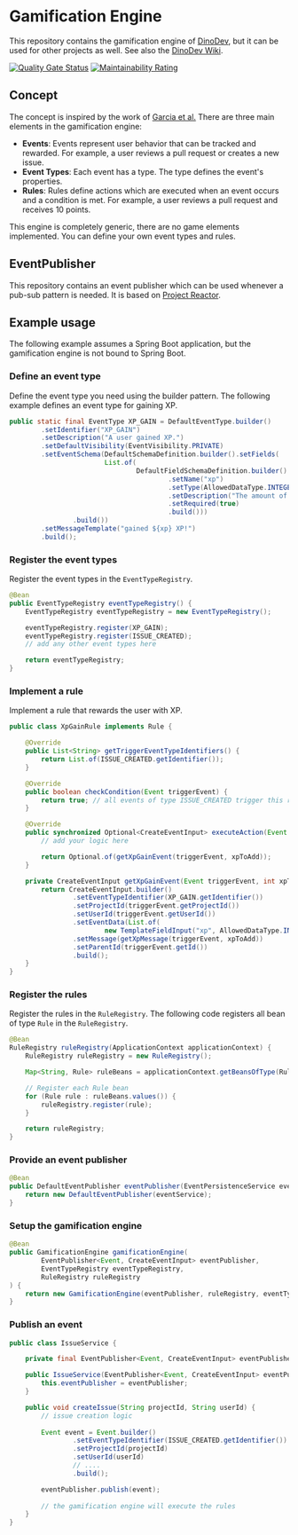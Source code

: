 # Gamification Engine

This repository contains the gamification engine of [DinoDev](https://github.com/MEITREX/dinodev), but it can be used
for other projects as well.
See also the [DinoDev Wiki](https://github.com/MEITREX/dinodev/wiki/).

[![Quality Gate Status](https://sonarcloud.io/api/project_badges/measure?project=MEITREX_gamification_engine&metric=alert_status)](https://sonarcloud.io/summary/new_code?id=MEITREX_gamification_engine)
[![Maintainability Rating](https://sonarcloud.io/api/project_badges/measure?project=MEITREX_gamification_engine&metric=sqale_rating)](https://sonarcloud.io/summary/new_code?id=MEITREX_gamification_engine)

## Concept

The concept is inspired by the work
of [Garcia et al.](https://www.sciencedirect.com/science/article/pii/S0164121217301218?casa_token=s-cYhGuPw1AAAAAA:FUTHVyjbcEeDX3PVIBFWNGp3LQdcmTj3rORLPnUW239XbvYrFg82kqyDq2R_rVqA1LVqvL5ZFf4)
There are three main elements in the gamification engine:

- **Events**: Events represent user behavior that can be tracked and rewarded. For example, a user reviews a pull
  request or creates a new issue.
- **Event Types**: Each event has a type. The type defines the event's properties.
- **Rules**: Rules define actions which are executed when an event occurs and a condition is met. For example, a user
  reviews a pull request and receives 10 points.

This engine is completely generic, there are no game elements implemented. You can define your own event types and
rules.

## EventPublisher

This repository contains an event publisher which can be used whenever a pub-sub pattern is needed. It is based
on [Project Reactor](https://projectreactor.io/).

## Example usage

The following example assumes a Spring Boot application, but the gamification engine is not bound to Spring Boot.

### Define an event type

Define the event type you need using the builder pattern. The following example defines an event type for gaining XP.

```java
public static final EventType XP_GAIN = DefaultEventType.builder()
        .setIdentifier("XP_GAIN")
        .setDescription("A user gained XP.")
        .setDefaultVisibility(EventVisibility.PRIVATE)
        .setEventSchema(DefaultSchemaDefinition.builder().setFields(
                        List.of(
                                DefaultFieldSchemaDefinition.builder()
                                        .setName("xp")
                                        .setType(AllowedDataType.INTEGER)
                                        .setDescription("The amount of XP gained.")
                                        .setRequired(true)
                                        .build()))
                .build())
        .setMessageTemplate("gained ${xp} XP!")
        .build();
```

### Register the event types

Register the event types in the `EventTypeRegistry`.

```java
@Bean
public EventTypeRegistry eventTypeRegistry() {
    EventTypeRegistry eventTypeRegistry = new EventTypeRegistry();

    eventTypeRegistry.register(XP_GAIN);
    eventTypeRegistry.register(ISSUE_CREATED);
    // add any other event types here

    return eventTypeRegistry;
}
```

### Implement a rule

Implement a rule that rewards the user with XP.

```java
public class XpGainRule implements Rule {

    @Override
    public List<String> getTriggerEventTypeIdentifiers() {
        return List.of(ISSUE_CREATED.getIdentifier());
    }

    @Override
    public boolean checkCondition(Event triggerEvent) {
        return true; // all events of type ISSUE_CREATED trigger this rule
    }

    @Override
    public synchronized Optional<CreateEventInput> executeAction(Event triggerEvent) {
        // add your logic here

        return Optional.of(getXpGainEvent(triggerEvent, xpToAdd));
    }

    private CreateEventInput getXpGainEvent(Event triggerEvent, int xpToAdd) {
        return CreateEventInput.builder()
                .setEventTypeIdentifier(XP_GAIN.getIdentifier())
                .setProjectId(triggerEvent.getProjectId())
                .setUserId(triggerEvent.getUserId())
                .setEventData(List.of(
                        new TemplateFieldInput("xp", AllowedDataType.INTEGER, Integer.toString(xpToAdd))))
                .setMessage(getXpMessage(triggerEvent, xpToAdd))
                .setParentId(triggerEvent.getId())
                .build();
    }
}
```

### Register the rules

Register the rules in the `RuleRegistry`.
The following code registers all bean of type `Rule` in the `RuleRegistry`.

```java
@Bean
RuleRegistry ruleRegistry(ApplicationContext applicationContext) {
    RuleRegistry ruleRegistry = new RuleRegistry();

    Map<String, Rule> ruleBeans = applicationContext.getBeansOfType(Rule.class);

    // Register each Rule bean
    for (Rule rule : ruleBeans.values()) {
        ruleRegistry.register(rule);
    }

    return ruleRegistry;
}
```

### Provide an event publisher

```java
@Bean
public DefaultEventPublisher eventPublisher(EventPersistenceService eventService) {
    return new DefaultEventPublisher(eventService);
}
```

### Setup the gamification engine

```java
@Bean
public GamificationEngine gamificationEngine(
        EventPublisher<Event, CreateEventInput> eventPublisher,
        EventTypeRegistry eventTypeRegistry,
        RuleRegistry ruleRegistry
) {
    return new GamificationEngine(eventPublisher, ruleRegistry, eventTypeRegistry);
}
```

### Publish an event

```java
public class IssueService {

    private final EventPublisher<Event, CreateEventInput> eventPublisher;

    public IssueService(EventPublisher<Event, CreateEventInput> eventPublisher) {
        this.eventPublisher = eventPublisher;
    }

    public void createIssue(String projectId, String userId) {
        // issue creation logic
        
        Event event = Event.builder()
                .setEventTypeIdentifier(ISSUE_CREATED.getIdentifier())
                .setProjectId(projectId)
                .setUserId(userId)
                // ....
                .build();

        eventPublisher.publish(event);
        
        // the gamification engine will execute the rules
    }
}
```

```